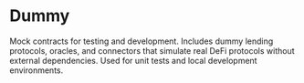 # Dummy

Mock contracts for testing and development. Includes dummy lending protocols, oracles, and connectors that simulate real DeFi protocols without external dependencies. Used for unit tests and local development environments.
